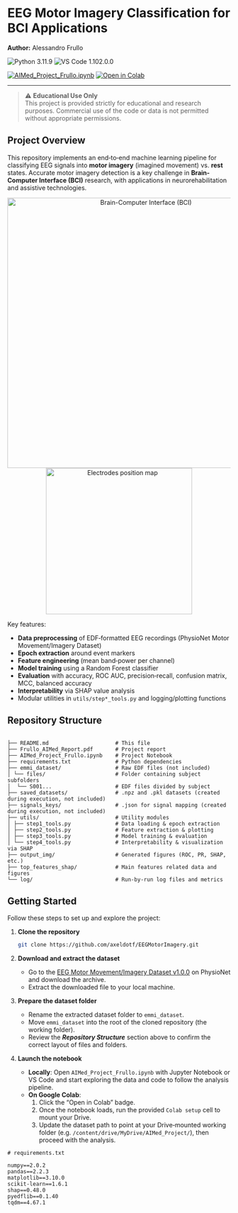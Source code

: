 # EEG Motor Imagery Classification for BCI Applications

**Author:** Alessandro Frullo

![Python 3.11.9](https://img.shields.io/badge/python-3.11.9-blue.svg)
![VS Code 1.102.0.0](https://img.shields.io/badge/vscode-1.102.0.0-87CEEB.svg)

[![AIMed_Project_Frullo.ipynb](https://img.shields.io/badge/AIMed_Project_Frullo.ipynb-00008B.svg)](https://github.com/axeldotf/EEGMotorImagery/blob/main/AIMed_Project_Frullo.ipynb)
[![Open in Colab](https://img.shields.io/badge/Open_in_Colab-orange.svg?logo=google-colab&logoColor=white)](https://colab.research.google.com/github/axeldotf/EEGMotorImagery/blob/main/AIMed_Project_Frullo.ipynb)

---

> ⚠️ **Educational Use Only**  
> This project is provided strictly for educational and research purposes. Commercial use of the code or data is not permitted without appropriate permissions.

## Project Overview

This repository implements an end‑to‑end machine learning pipeline for classifying EEG signals into **motor imagery** (imagined movement) vs. **rest** states. Accurate motor imagery detection is a key challenge in **Brain-Computer Interface (BCI)** research, with applications in neurorehabilitation and assistive technologies.

<p align="center">
  <img src="https://www.sify.com/wp-content/uploads/2024/03/brain_computer_interface_freepik.jpg"
       alt="Brain-Computer Interface (BCI)" width="610" />
  <img src="https://drive.google.com/uc?export=view&id=1Zloo6MGLD9dGHzN0yib4VXzSxLXvBxYy"
       alt="Electrodes position map" width="330" />
</p>


Key features:

- **Data preprocessing** of EDF‑formatted EEG recordings (PhysioNet Motor Movement/Imagery Dataset)
- **Epoch extraction** around event markers
- **Feature engineering** (mean band‑power per channel)
- **Model training** using a Random Forest classifier
- **Evaluation** with accuracy, ROC AUC, precision‑recall, confusion matrix, MCC, balanced accuracy
- **Interpretability** via SHAP value analysis
- Modular utilities in `utils/step*_tools.py` and logging/plotting functions

## Repository Structure
```

├── README.md                     # This file
├── Frullo_AIMed_Report.pdf       # Project report
├── AIMed_Project_Frullo.ipynb    # Project Notebook
├── requirements.txt              # Python dependencies
├── emmi_dataset/                 # Raw EDF files (not included)
│ └── files/                      # Folder containing subject subfolders
│  └── S001...                    # EDF files divided by subject
├── saved_datasets/               # .npz and .pkl datasets (created during execution, not included)
├── signals_keys/                 # .json for signal mapping (created during execution, not included)
├── utils/                        # Utility modules
│ ├── step1_tools.py              # Data loading & epoch extraction
│ ├── step2_tools.py              # Feature extraction & plotting
│ ├── step3_tools.py              # Model training & evaluation
│ └── step4_tools.py              # Interpretability & visualization via SHAP
├── output_img/                   # Generated figures (ROC, PR, SHAP, etc.)
├── top_features_shap/            # Main features related data and figures
└── log/                          # Run‑by‑run log files and metrics

````

## Getting Started

Follow these steps to set up and explore the project:

1. **Clone the repository**
   ```bash
   git clone https://github.com/axeldotf/EEGMotorImagery.git
   ````

2. **Download and extract the dataset**

   * Go to the [EEG Motor Movement/Imagery Dataset v1.0.0](https://physionet.org/content/eegmmidb/1.0.0/) on PhysioNet and download the archive.
   * Extract the downloaded file to your local machine.

3. **Prepare the dataset folder**

   * Rename the extracted dataset folder to `emmi_dataset`.
   * Move `emmi_dataset` into the root of the cloned repository (the working folder).
   * Review the ***Repository Structure*** section above to confirm the correct layout of files and folders.

4. **Launch the notebook**

   * **Locally**: Open `AIMed_Project_Frullo.ipynb` with Jupyter Notebook or VS Code and start exploring the data and code to follow the analysis pipeline.  
   * **On Google Colab**:  
     1. Click the “Open in Colab” badge.
     2. Once the notebook loads, run the provided `Colab setup` cell to mount your Drive.  
     3. Update the dataset path to point at your Drive‑mounted working folder (e.g. `/content/drive/MyDrive/AIMed_Project/`), then proceed with the analysis.

```text
# requirements.txt

numpy==2.0.2
pandas==2.2.3
matplotlib==3.10.0
scikit-learn==1.6.1
shap==0.48.0
pyedflib==0.1.40
tqdm==4.67.1
```
